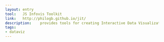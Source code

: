 ```yaml
---
layout: entry
tool:	JS Infovis Toolkit
link:	http://philogb.github.io/jit/
description:	provides tools for creating Interactive Data Visualizations for the Web
tags:
- dataviz	
---
```

